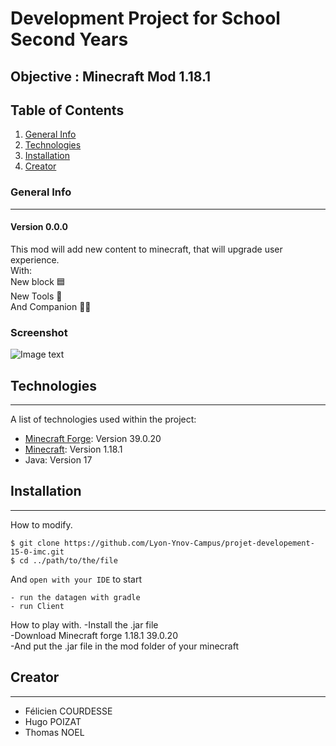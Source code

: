# Development Project for School Second Years

## Objective : Minecraft Mod 1.18.1

## Table of Contents
1. [General Info](#general-info)
2. [Technologies](#technologies)
3. [Installation](#installation)
4. [Creator](#creator)
### General Info
***
#### Version 0.0.0
This mod will add new content to minecraft, that will upgrade user experience.<br>
With:<br>
New block 🟦<br>
New Tools 🔨<br>
And Companion 🐶👷<br>
### Screenshot
![Image text](https://i.imgur.com/8PeaVxl.png)
## Technologies
***
A list of technologies used within the project:
* [Minecraft Forge](https://files.minecraftforge.net/net/minecraftforge/forge/): Version 39.0.20
* [Minecraft](https://www.minecraft.net/fr-fr): Version 1.18.1
* Java: Version 17
## Installation
***
How to modify.
```
$ git clone https://github.com/Lyon-Ynov-Campus/projet-developement-15-0-imc.git
$ cd ../path/to/the/file
```
And ```open with your IDE``` to start

```- run the datagen with gradle```<br>
```- run Client```

How to play with.
-Install the .jar file<br>
-Download Minecraft forge 1.18.1 39.0.20<br>
-And put the .jar file in the mod folder of your minecraft<br>

## Creator
***
* Félicien COURDESSE
* Hugo POIZAT
* Thomas NOEL
